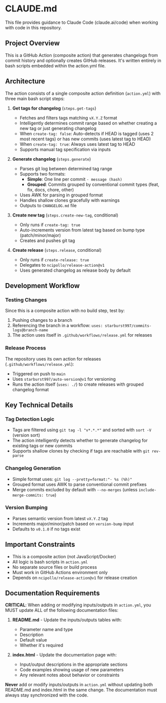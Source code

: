 # CLAUDE.md

This file provides guidance to Claude Code (claude.ai/code) when working with code in this repository.

## Project Overview

This is a GitHub Action (composite action) that generates changelogs from commit history and optionally creates GitHub releases. It's written entirely in bash scripts embedded within the action.yml file.

## Architecture

The action consists of a single composite action definition (`action.yml`) with three main bash script steps:

1. **Get tags for changelog** (`steps.get-tags`)
   - Fetches and filters tags matching `vX.Y.Z` format
   - Intelligently determines commit range based on whether creating a new tag or just generating changelog
   - When `create-tag: false`: Auto-detects if HEAD is tagged (uses 2 most recent tags) or has new commits (uses latest tag to HEAD)
   - When `create-tag: true`: Always uses latest tag to HEAD
   - Supports manual tag specification via inputs

2. **Generate changelog** (`steps.generate`)
   - Parses git log between determined tag range
   - Supports two formats:
     - **Simple**: One line per commit `- message (hash)`
     - **Grouped**: Commits grouped by conventional commit types (feat, fix, docs, chore, other)
   - Uses AWK for parsing in grouped format
   - Handles shallow clones gracefully with warnings
   - Outputs to `CHANGELOG.md` file

3. **Create new tag** (`steps.create-new-tag`, conditional)
   - Only runs if `create-tag: true`
   - Auto-increments version from latest tag based on bump type (patch/minor/major)
   - Creates and pushes git tag

4. **Create release** (`steps.release`, conditional)
   - Only runs if `create-release: true`
   - Delegates to `ncipollo/release-action@v1`
   - Uses generated changelog as release body by default

## Development Workflow

### Testing Changes

Since this is a composite action with no build step, test by:
1. Pushing changes to a branch
2. Referencing the branch in a workflow: `uses: starburst997/commits-logs@branch-name`
3. The action uses itself in `.github/workflows/release.yml` for releases

### Release Process

The repository uses its own action for releases (`.github/workflows/release.yml`):
- Triggered on push to `main`
- Uses `starburst997/auto-version@v1` for versioning
- Runs the action itself (`uses: ./`) to create releases with grouped changelog format

## Key Technical Details

### Tag Detection Logic
- Tags are filtered using `git tag -l "v*.*.*"` and sorted with `sort -V` (version sort)
- The action intelligently detects whether to generate changelog for existing tags or new commits
- Supports shallow clones by checking if tags are reachable with `git rev-parse`

### Changelog Generation
- Simple format uses: `git log --pretty=format:"- %s (%h)"`
- Grouped format uses AWK to parse conventional commit prefixes
- Merge commits excluded by default with `--no-merges` (unless `include-merge-commits: true`)

### Version Bumping
- Parses semantic version from latest `vX.Y.Z` tag
- Increments major/minor/patch based on `version-bump` input
- Defaults to `v0.1.0` if no tags exist

## Important Constraints

- This is a composite action (not JavaScript/Docker)
- All logic is bash scripts in `action.yml`
- No separate source files or build process
- Must work in GitHub Actions environment only
- Depends on `ncipollo/release-action@v1` for release creation

## Documentation Requirements

**CRITICAL**: When adding or modifying inputs/outputs in `action.yml`, you MUST update ALL of the following documentation files:

1. **README.md** - Update the inputs/outputs tables with:
   - Parameter name and type
   - Description
   - Default value
   - Whether it's required

2. **index.html** - Update the documentation page with:
   - Input/output descriptions in the appropriate sections
   - Code examples showing usage of new parameters
   - Any relevant notes about behavior or constraints

**Never** add or modify inputs/outputs in `action.yml` without updating both README.md and index.html in the same change. The documentation must always stay synchronized with the code.

